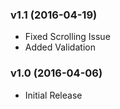 ### v1.1 (2016-04-19)
- Fixed Scrolling Issue
- Added Validation

### v1.0 (2016-04-06)
- Initial Release

